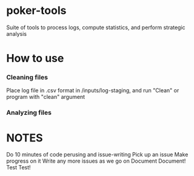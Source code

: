 # poker-tools
Suite of tools to process logs, compute statistics, and perform strategic analysis

# How to use

### Cleaning files
Place log file in .csv format in /inputs/log-staging, and run "Clean" or program with "clean" argument

### Analyzing files




# NOTES
Do 10 minutes of code perusing and issue-writing
Pick up an issue 
Make progress on it
Write any more issues as we go on
Document Document! Test Test!
